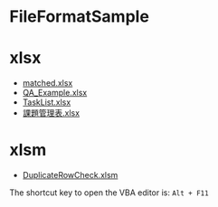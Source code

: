 FileFormatSample
=====

# xlsx
- [matched.xlsx](excel/xlsx/matched.xlsx)
- [QA_Example.xlsx](excel/xlsx/QA_Example.xlsx)
- [TaskList.xlsx](excel/xlsx/TaskList.xlsx)
- [課題管理表.xlsx](excel/xlsx/%E8%AA%B2%E9%A1%8C%E7%AE%A1%E7%90%86%E8%A1%A8.xlsx)

# xlsm
- [DuplicateRowCheck.xlsm](excel/xlsm/DuplicateRowCheck.xlsm)

The shortcut key to open the VBA editor is: `Alt + F11`
